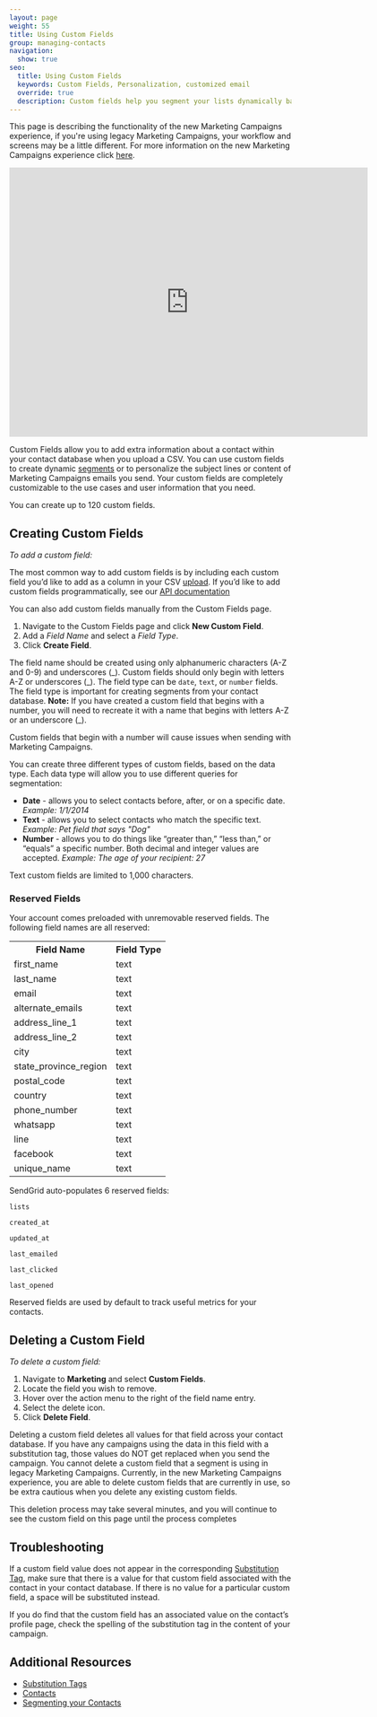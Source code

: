 ```yaml
---
layout: page
weight: 55
title: Using Custom Fields
group: managing-contacts
navigation:
  show: true
seo:
  title: Using Custom Fields
  keywords: Custom Fields, Personalization, customized email
  override: true
  description: Custom fields help you segment your lists dynamically based on your user information.
---
```


<call-out>

This page is describing the functionality of the new Marketing Campaigns experience, if you're using legacy Marketing Campaigns, your workflow and screens may be a little different. For more information on the new Marketing Campaigns experience click [here](https://sendgrid.com/pricing).

</call-out>

<iframe src="https://player.vimeo.com/video/375994906" width="640" height="480" frameborder="0" allow="autoplay; fullscreen" allowfullscreen></iframe>

Custom Fields allow you to add extra information about a contact within your contact database when you upload a CSV. You can use custom fields to create dynamic [segments]({{root_url}}/ui/managing-contacts/segmenting-your-contacts/) or to personalize the subject lines or content of Marketing Campaigns emails you send. Your custom fields are completely customizable to the use cases and user information that you need.

<call-out>

You can create up to 120 custom fields.

</call-out>

## Creating Custom Fields

_To add a custom field:_

The most common way to add custom fields is by including each custom field you’d like to add as a column in your CSV [upload]({{root_url}}/ui/managing-contacts/create-and-manage-contacts/#uploading-a-csv). If you’d like to add custom fields programmatically, see our [API documentation](https://sendgrid.api-docs.io/v3.0/custom-fields/create-custom-field-definition)

You can also add custom fields manually from the Custom Fields page.

1. Navigate to the Custom Fields page and click **New Custom Field**.
1. Add a _Field Name_ and select a _Field Type_.
1. Click **Create Field**.

The field name should be created using only alphanumeric characters (A-Z and 0-9) and underscores (\_). Custom fields should only begin with letters A-Z or underscores (\_). The field type can be `date`, `text`, or `number` fields. The field type is important for creating segments from your contact database. **Note:** If you have created a custom field that begins with a number, you will need to recreate it with a name that begins with letters A-Z or an underscore (\_).

<call-out type="warning">

Custom fields that begin with a number will cause issues when sending with Marketing Campaigns.

</call-out>

You can create three different types of custom fields, based on the data type. Each data type will allow you to use different queries for segmentation:

- **Date** - allows you to select contacts before, after, or on a specific date. _Example: 1/1/2014_
- **Text** - allows you to select contacts who match the specific text. _Example: Pet field that says "Dog"_
- **Number** - allows you to do things like “greater than,” “less than,” or “equals” a specific number. Both decimal and integer values are accepted. _Example: The age of your recipient: 27_

<call-out type="warning">

Text custom fields are limited to 1,000 characters.

</call-out>

### Reserved Fields

Your account comes preloaded with unremovable reserved fields. The following field names are all reserved:

<table class="table">
  <tr><th>Field Name</th><th>Field Type</th></tr>
  <tr><td>first_name</td><td>text</td></tr>
  <tr><td>last_name</td><td>text</td></tr>
  <tr><td>email</td><td>text</td></tr>
  <tr><td>alternate_emails</td><td>text</td></tr>
  <tr><td>address_line_1</td><td>text</td></tr>
  <tr><td>address_line_2</td><td>text</td></tr>
  <tr><td>city</td><td>text</td></tr>
  <tr><td>state_province_region</td><td>text</td></tr>
  <tr><td>postal_code</td><td>text</td></tr>
  <tr><td>country</td><td>text</td></tr>
  <tr><td>phone_number</td><td>text</td></tr>
  <tr><td>whatsapp</td><td>text</td></tr>
  <tr><td>line</td><td>text</td></tr>
  <tr><td>facebook</td><td>text</td></tr>
  <tr><td>unique_name</td><td>text</td></tr>
</table>

SendGrid auto-populates 6 reserved fields:

`lists`

`created_at`

`updated_at`

`last_emailed`

`last_clicked`

`last_opened`

Reserved fields are used by default to track useful metrics for your contacts.

## Deleting a Custom Field

_To delete a custom field:_

1. Navigate to **Marketing** and select **Custom Fields**.
1. Locate the field you wish to remove.
1. Hover over the action menu to the right of the field name entry.
1. Select the delete icon.
1. Click **Delete Field**.

<call-out type="warning">

Deleting a custom field deletes all values for that field across your contact database. If you have any campaigns using the data in this field with a substitution tag, those values do NOT get replaced when you send the campaign. You cannot delete a custom field that a segment is using in legacy Marketing Campaigns. Currently, in the new Marketing Campaigns experience, you are able to delete custom fields that are currently in use, so be extra cautious when you delete any existing custom fields.

This deletion process may take several minutes, and you will continue to see the custom field on this page until the process completes

</call-out>

## Troubleshooting

If a custom field value does not appear in the corresponding [Substitution Tag]({{root_url}}/ui/sending-email/editor/#using-substitution-tags), make sure that there is a value for that custom field associated with the contact in your contact database. If there is no value for a particular custom field, a space will be substituted instead.

If you do find that the custom field has an associated value on the contact’s profile page, check the spelling of the substitution tag in the content of your campaign.

## Additional Resources

- [Substitution Tags]({{root_url}}/ui/sending-email/editor/#using-substitution-tags)
- [Contacts]({{root_url}}/ui/managing-contacts/create-and-manage-contacts/)
- [Segmenting your Contacts]({{root_url}}/ui/managing-contacts/segmenting-your-contacts/)
